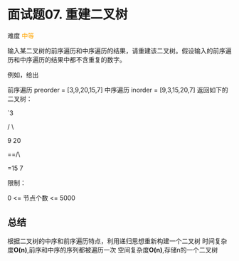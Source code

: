 # 面试题07. 重建二叉树

难度 <font color=orange>中等</font>

输入某二叉树的前序遍历和中序遍历的结果，请重建该二叉树。假设输入的前序遍历和中序遍历的结果中都不含重复的数字。

 

例如，给出

前序遍历 preorder = [3,9,20,15,7]
中序遍历 inorder = [9,3,15,20,7]
返回如下的二叉树：

   `3
    
   / \
   
  9  20
  
   ==/\ 
   
  =15   7
 

限制：

0 <= 节点个数 <= 5000

## 总结
根据二叉树的中序和前序遍历特点，利用递归思想重新构建一个二叉树
时间复杂度**O(n)**,前序和中序的序列都被遍历一次
空间复杂度**O(n)**,存储n的一个二叉树